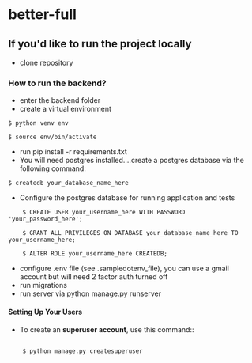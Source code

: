 # better-full


## If you'd like to run the project locally

- clone repository

### How to run the backend?

- enter the backend folder
- create a virtual environment
```
$ python venv env

$ source env/bin/activate

```

- run pip install -r requirements.txt
- You will need postgres installed....create a postgres database via the following command:

```
$ createdb your_database_name_here
```
- Configure the postgres database for running application and tests

```
    $ CREATE USER your_username_here WITH PASSWORD 'your_password_here';

    $ GRANT ALL PRIVILEGES ON DATABASE your_database_name_here TO your_username_here;
    
    $ ALTER ROLE your_username_here CREATEDB;
 ```
    
- configure .env file (see .sampledotenv_file), you can use a gmail account but will need 2 factor auth turned off
- run migrations
- run server via python manage.py runserver


#### Setting Up Your Users

- To create an **superuser account**, use this command::
```

    $ python manage.py createsuperuser
 ```
